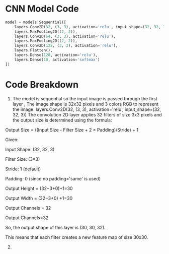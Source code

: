# CNN Model Code
```python
model = models.Sequential([
    layers.Conv2D(32, (3, 3), activation='relu', input_shape=(32, 32, 3)),
    layers.MaxPooling2D((2, 2)),
    layers.Conv2D(64, (3, 3), activation='relu'),
    layers.MaxPooling2D((2, 2)),
    layers.Conv2D(128, (3, 3), activation='relu'),
    layers.Flatten(),
    layers.Dense(128, activation='relu'),
    layers.Dense(10, activation='softmax')
])
```
# Code Breakdown
1) The model is sequential so the input image is passed through the first layer , The image shape is 32x32 pixels and 3 colors RGB to represent the image.
layers.Conv2D(32, (3, 3), activation='relu', input_shape=(32, 32, 3))
The convolution 2D layer applies 32 filters of size 3x3 pixels and the output size is determined using the formula:

Output Size = ((Input Size - Filter Size + 2 × Padding)/Stride) + 1


Given:


Input Shape: (32, 32, 3)


Filter Size: (3×3)


Stride: 1 (default)


Padding: 0 (since no padding='same' is used)

Output Height = (32−3+0)+1=30


Output Width = (32−3+0) +1=30


Output Channels = 32


Output Channels=32 


So, the output shape of this layer is (30, 30, 32).


This means that each filter creates a new feature map of size 30x30.

2) 
